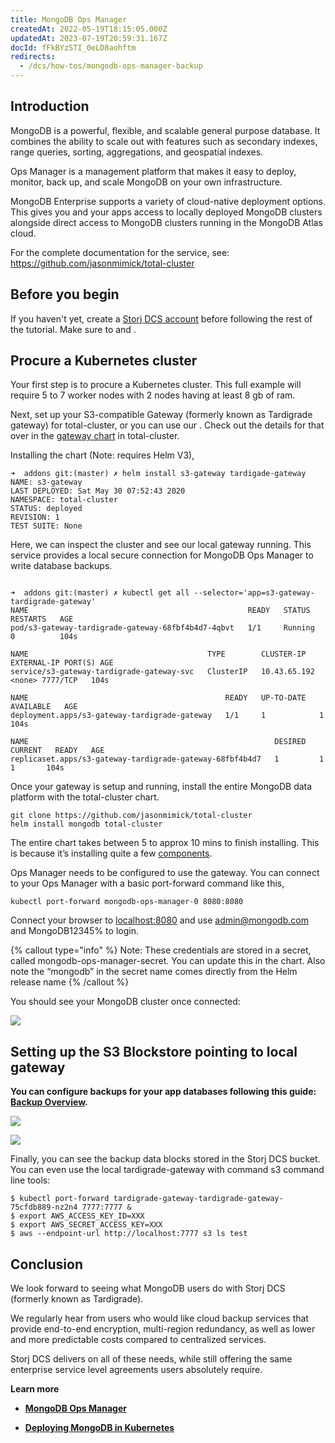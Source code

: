 ```yaml
---
title: MongoDB Ops Manager
createdAt: 2022-05-19T18:15:05.000Z
updatedAt: 2023-07-19T20:59:31.167Z
docId: fFkBYzSTI_0eLD8aohftm
redirects:
  - /dcs/how-tos/mongodb-ops-manager-backup
---
```


## Introduction

MongoDB is a powerful, flexible, and scalable general purpose database.  It combines the ability to scale out with features such as secondary indexes, range queries, sorting, aggregations, and geospatial indexes.

Ops Manager is a management platform that makes it easy to deploy, monitor, back up, and scale MongoDB on your own infrastructure.

MongoDB Enterprise supports a variety of cloud-native deployment options. This gives you and your apps access to locally deployed MongoDB clusters alongside direct access to MongoDB clusters running in the MongoDB Atlas cloud.&#x20;

For the complete documentation for the service, see: <https://github.com/jasonmimick/total-cluster>

## Before you begin

If you haven't yet, create a [Storj DCS account](https://www.storj.io/signup) before following the rest of the tutorial.  Make sure to [](docId\:Ch4vLynsEqyT2-3qDEBiy) and [](docId\:OJPnxiexQIXHmzGBkvzHc).&#x20;

## Procure a Kubernetes cluster

Your first step is to procure a Kubernetes cluster. This full example will require 5 to 7 worker nodes with 2 nodes having at least 8 gb of ram.&#x20;

Next, set up your S3-compatible Gateway (formerly known as Tardigrade gateway) for total-cluster, or you can use our [](docId\:yYCzPT8HHcbEZZMvfoCFa).  Check out the details for that over in the [gateway chart](https://github.com/jasonmimick/total-cluster/tree/master/addons/tardigade-gateway) in total-cluster.

Installing the chart (Note: requires Helm V3),

```Text
➜  addons git:(master) ✗ helm install s3-gateway tardigade-gateway
NAME: s3-gateway
LAST DEPLOYED: Sat May 30 07:52:43 2020
NAMESPACE: total-cluster
STATUS: deployed
REVISION: 1
TEST SUITE: None
```

Here, we can inspect the cluster and see our local gateway running. This service provides a local secure connection for MongoDB Ops Manager to write database backups.

```Text

➜  addons git:(master) ✗ kubectl get all --selector='app=s3-gateway-tardigrade-gateway'
NAME                                                 READY   STATUS    RESTARTS   AGE
pod/s3-gateway-tardigrade-gateway-68fbf4b4d7-4qbvt   1/1     Running   0          104s

NAME                                        TYPE        CLUSTER-IP EXTERNAL-IP PORT(S) AGE
service/s3-gateway-tardigrade-gateway-svc   ClusterIP   10.43.65.192 <none> 7777/TCP   104s

NAME                                            READY   UP-TO-DATE   AVAILABLE   AGE
deployment.apps/s3-gateway-tardigrade-gateway   1/1     1            1           104s

NAME                                                       DESIRED   CURRENT   READY   AGE
replicaset.apps/s3-gateway-tardigrade-gateway-68fbf4b4d7   1         1         1       104s
```

Once your gateway is setup and running, install the entire MongoDB data platform with the total-cluster chart.&#x20;

```Text
git clone https://github.com/jasonmimick/total-cluster
helm install mongodb total-cluster
```

The entire chart takes between 5 to approx 10 mins to finish installing. This is because it’s installing quite a few [components](https://github.com/jasonmimick/total-cluster#what-is-total-cluster).

Ops Manager needs to be configured to use the gateway. You can connect to your Ops Manager with a basic port-forward command like this,

```Text
kubectl port-forward mongodb-ops-manager-0 8080:8080 
```

Connect your browser to [localhost:8080](http://localhost:8080) and use <admin@mongodb.com> and MongoDB12345% to login.

{% callout type="info"  %} 
Note: These credentials are stored in a secret, called mongodb-ops-manager-secret. You can update this in the chart. Also note the “mongodb” in the secret name comes directly from the Helm release name
{% /callout %}

You should see your MongoDB cluster once connected:

![](https://archbee-image-uploads.s3.amazonaws.com/kv3plx2xmXcUGcVl4Lttj/FF9JYqaVtX4deZoaS8fmj_mongodb.png)

## Setting up the S3 Blockstore pointing to local gateway

**You can configure backups for your app databases following this guide:** [**Backup Overview**](https://docs.opsmanager.mongodb.com/current/core/backup-overview/)**.**&#x20;

![](https://archbee-image-uploads.s3.amazonaws.com/kv3plx2xmXcUGcVl4Lttj/kJgbgrQYMtvXwRk64uzND_mongodb2.png)

![](https://archbee-image-uploads.s3.amazonaws.com/kv3plx2xmXcUGcVl4Lttj/5B3azwyWH9dHSdO9N-_qh_mongodb3.png)

Finally, you can see the backup data blocks stored in the Storj DCS bucket. You can even use the local tardigrade-gateway with command s3 command line tools:

```Text
$ kubectl port-forward tardigrade-gateway-tardigrade-gateway-75cfdb889-nz2n4 7777:7777 &
$ export AWS_ACCESS_KEY_ID=XXX
$ export AWS_SECRET_ACCESS_KEY=XXX 
$ aws --endpoint-url http://localhost:7777 s3 ls test
```

## Conclusion

We look forward to seeing what MongoDB users do with Storj DCS (formerly known as Tardigrade).&#x20;

We regularly hear from users who would like cloud backup services that provide end-to-end encryption, multi-region redundancy, as well as lower and more predictable costs compared to centralized services.&#x20;

Storj DCS delivers on all of these needs, while still offering the same enterprise service level agreements users absolutely require.&#x20;

**Learn more**

*   [**MongoDB Ops Manager**](https://www.mongodb.com/products/ops-manager)

*   [**Deploying MongoDB in Kubernetes** ](https://www.mongodb.com/kubernetes)

